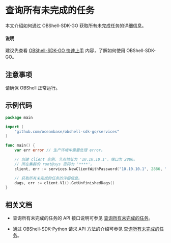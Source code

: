 # 查询所有未完成的任务

本文介绍如何通过 OBShell-SDK-GO 获取所有未完成任务的详细信息。

<main id="notice" type='explain'>
  <h4>说明</h4>
  <p>建议先查看 <a href='100.quickstart-of-go.md'>OBShell-SDK-GO 快速上手</a> 内容，了解如何使用 OBShell-SDK-GO。</p>
</main>

## 注意事项

请确保 OBShell 正常运行。

## 示例代码

```go
package main

import (
    "github.com/oceanbase/obshell-sdk-go/services"
)

func main() {
    var err error // 生产环境中需要处理 error。

    // 创建 client 实例，节点地址为 '10.10.10.1'，端口为 2886。
    // 所在集群的 root@sys 密码为 '****'。
    client, err := services.NewClientWithPassword("10.10.10.1", 2886, "***")

    // 获取所有未完成的任务的详细信息。
    dags, err := client.V1().GetUnfinishedDags()
}
```

## 相关文档

* 查询所有未完成的任务的 API 接口说明可参见 [查询所有未完成的任务](../../400.obshell-api-reference/2300.get-all-unfinish-task.md)。

* 通过 OBShell-SDK-Python 请求 API 方法的介绍可参见 [查询所有未完成的任务](../100.python/2300.get-all-unfinish-task-of-python.md)。
